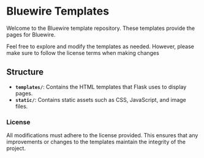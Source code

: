 # Bluewire Templates

Welcome to the Bluewire template repository. These templates provide the pages for Bluewire.

Feel free to explore and modify the templates as needed. However, please make sure to follow the license terms when making changes

## Structure

- **`templates/`**: Contains the HTML templates that Flask uses to display pages.
- **`static/`**: Contains static assets such as CSS, JavaScript, and image files.

### License

All modifications must adhere to the license provided. This ensures that any improvements or changes to the templates maintain the integrity of the project.
